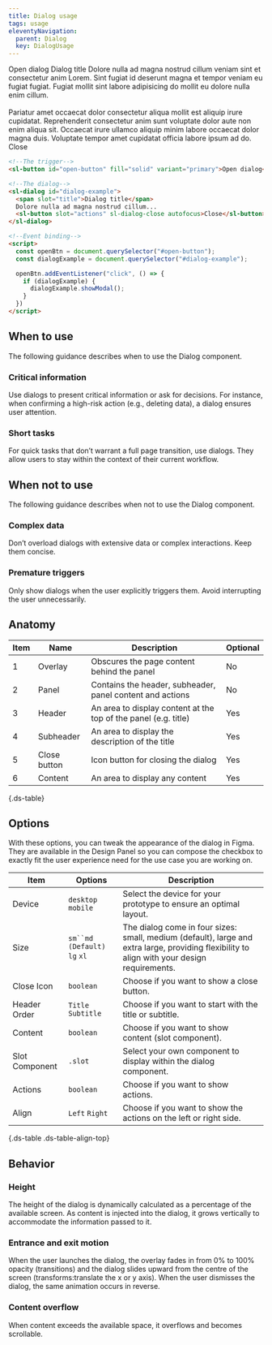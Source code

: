 ```yaml
---
title: Dialog usage
tags: usage
eleventyNavigation:
  parent: Dialog
  key: DialogUsage
---
```


<section>
<div class="ds-example">

<sl-button id="open-button" fill="solid" variant="primary">Open dialog</sl-button>
<sl-dialog id="dialog-example">
<span slot="title">Dialog title</span>
Dolore nulla ad magna nostrud cillum veniam sint et consectetur anim Lorem. Sint fugiat id deserunt magna et
tempor veniam eu fugiat fugiat. Fugiat mollit sint labore adipisicing do mollit eu dolore nulla enim cillum.<br/><br/>
Pariatur amet occaecat dolor consectetur aliqua mollit est aliquip irure cupidatat. Reprehenderit consectetur
anim sunt voluptate dolor aute non enim aliqua sit. Occaecat irure ullamco aliquip minim labore occaecat dolor
magna duis. Voluptate tempor amet cupidatat officia labore ipsum ad do.
<sl-button slot="actions" sl-dialog-close autofocus>Close</sl-button>
</sl-dialog>

</div>

<div class="ds-code">

  ```html
<!--The trigger-->
<sl-button id="open-button" fill="solid" variant="primary">Open dialog</sl-button>

<!--The dialog-->
<sl-dialog id="dialog-example">
    <span slot="title">Dialog title</span>
    Dolore nulla ad magna nostrud cillum...
    <sl-button slot="actions" sl-dialog-close autofocus>Close</sl-button>
</sl-dialog>

<!--Event binding-->
<script>
    const openBtn = document.querySelector("#open-button");
    const dialogExample = document.querySelector("#dialog-example");

    openBtn.addEventListener("click", () => {
      if (dialogExample) {
        dialogExample.showModal();
      }
    })
</script>
  ```

</div>
</section>

<section>

## When to use

The following guidance describes when to use the Dialog component.

### Critical information
  
Use dialogs to present critical information or ask for decisions. For instance, when confirming a high-risk action (e.g., deleting data), a dialog ensures user attention.

### Short tasks
  
For quick tasks that don’t warrant a full page transition, use dialogs. They allow users to stay within the context of their current workflow.

</section>

<section>

## When not to use

The following guidance describes when not to use the Dialog component.

### Complex data
  
Don’t overload dialogs with extensive data or complex interactions. Keep them concise.

### Premature triggers
  
Only show dialogs when the user explicitly triggers them. Avoid interrupting the user unnecessarily.

</section>

<section>

## Anatomy

<div class="ds-table-wrapper">

| Item | Name | Description | Optional|
|-|-|-|-|
| 1 | Overlay | Obscures the page content behind the panel |No|
| 2 | Panel	| Contains the header, subheader, panel content and actions |No|
| 3 | Header | An area to display content at the top of the panel (e.g. title)| Yes |
| 4 | Subheader	| An area to display the description of the title| Yes |
| 5 | Close button| Icon button for closing the dialog | Yes |
| 6 | Content | An area to display any content | Yes |

{.ds-table}

</div>

</section>

<section>

## Options
With these options, you can tweak the appearance of the dialog in Figma. They are available in the Design Panel so you can compose the checkbox to exactly fit the user experience need for the use case you are working on.

<div class="ds-table-wrapper">
  
|Item|Options|Description|
|-|-|-|
|Device|`desktop` `mobile`| Select the device for your prototype to ensure an optimal layout.|
|Size|`sm``md (Default)` `lg` `xl`|The dialog come in four sizes: small, medium (default), large and extra large, providing flexibility to align with your design requirements.|
|Close Icon|`boolean`| Choose if you want to show a close button.|
|Header Order|`Title` `Subtitle`| Choose if you want to start with the title or subtitle.|
|Content|`boolean`| Choose if you want to show content (slot component).|
|Slot Component|`.slot`|Select your own component to display within the dialog component.|
|Actions|`boolean`| Choose if you want to show actions.|
|Align|`Left` `Right`| Choose if you want to show the actions on the left or right side.|

{.ds-table .ds-table-align-top}

</div>
  
</section>

<section>
  
## Behavior

### Height
The height of the dialog is dynamically calculated as a percentage of the available screen. As content is injected into the dialog, it grows vertically to accommodate the information passed to it.

### Entrance and exit motion
When the user launches the dialog, the overlay fades in from 0% to 100% opacity (transitions) and the dialog slides upward from the centre of the screen (transforms:translate the x or y axis). When the user dismisses the dialog, the same animation occurs in reverse.

### Content overflow
When content exceeds the available space, it overflows and becomes scrollable. 
  
</section>

<script>

const openBtn = document.querySelector("#open-button");
const dialogExample = document.querySelector("#dialog-example");


openBtn.addEventListener("click", () => {
    if (dialogExample) {
      dialogExample.showModal();
    }
  })

</script>

